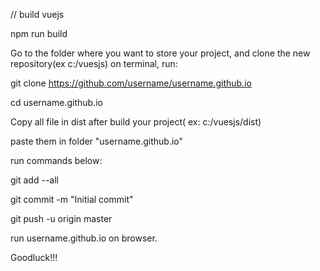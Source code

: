 // build vuejs

npm run build 

Go to the folder where you want to store your project, and clone the new repository(ex c:/vuesjs)
on terminal, run:

git clone https://github.com/username/username.github.io

cd username.github.io

Copy all file in dist after build your project( ex: c:/vuesjs/dist) 

paste them in folder "username.github.io"

run commands  below:

git add --all

git commit -m "Initial commit"

git push -u origin master


run username.github.io on browser.

Goodluck!!!




